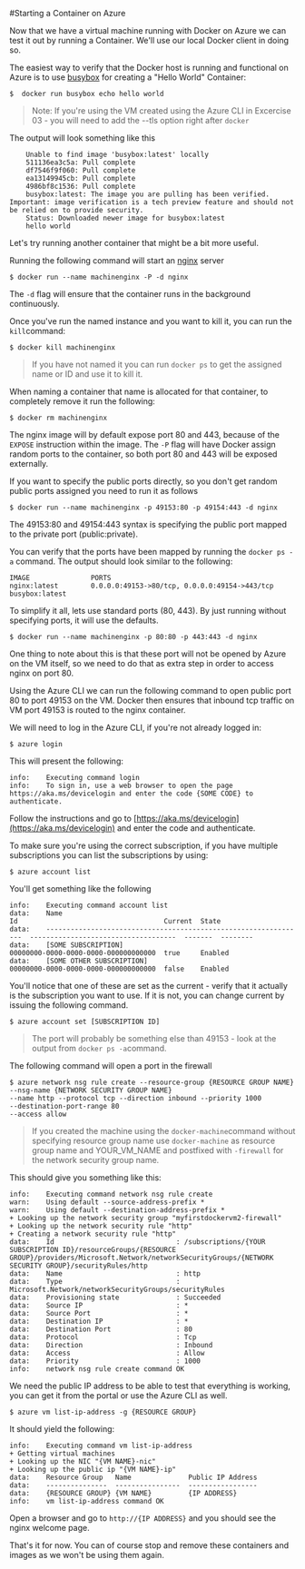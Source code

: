 #Starting a Container on Azure

Now that we have a virtual machine running with Docker on Azure we can test it out by running a Container. 
We'll use our local Docker client in doing so.

The easiest way to verify that the Docker host is running and functional on Azure is to use [busybox](https://registry.hub.docker.com/_/busybox/) for creating a "Hello World" Container:
```
$  docker run busybox echo hello world
```

>Note: If you're using the VM created using the Azure CLI in Excercise 03 - you will need to add the --tls option right after `docker` 


The output will look something like this
```
    Unable to find image 'busybox:latest' locally
    511136ea3c5a: Pull complete
    df7546f9f060: Pull complete
    ea13149945cb: Pull complete
    4986bf8c1536: Pull complete
    busybox:latest: The image you are pulling has been verified. Important: image verification is a tech preview feature and should not be relied on to provide security.
    Status: Downloaded newer image for busybox:latest
    hello world
```

Let's try running another container that might be a bit more useful.

Running the following command will start an [nginx](https://hub.docker.com/_/nginx/) server
```
$ docker run --name machinenginx -P -d nginx
```
The `-d` flag will ensure that the container runs in the background continuously.

Once you've run the named instance and you want to kill it, you can run the `kill`command:

```cli
$ docker kill machinenginx
```

> If you have not named it you can run `docker ps` to get the assigned name or ID and use it to kill it.

When naming a container that name is allocated for that container, to completely remove it run the following:

```cli
$ docker rm machinenginx
```

The nginx image will by default expose port 80 and 443, because of the `EXPOSE` instruction within the image.
The `-P` flag will have Docker assign random ports to the container, so both port 80 and 443 will be exposed externally.

If you want to specify the public ports directly, so you don't get random public ports assigned you need to run it as follows

```cli
$ docker run --name machinenginx -p 49153:80 -p 49154:443 -d nginx
```

The 49153:80 and 49154:443 syntax is specifying the public port mapped to the private port (public:private).


You can verify that the ports have been mapped by running the `docker ps -a` command. The output should look similar to the following:
```
IMAGE               PORTS
nginx:latest        0.0.0.0:49153->80/tcp, 0.0.0.0:49154->443/tcp
busybox:latest
```

To simplify it all, lets use standard ports (80, 443). By just running without specifying ports, it will use the defaults.

```cli
$ docker run --name machinenginx -p 80:80 -p 443:443 -d nginx
```

One thing to note about this is that these port will not be opened by Azure on the VM itself, so we need to do that as extra step in order to access nginx on port 80.

Using the Azure CLI we can run the following command to open public port 80 to port 49153 on the VM. Docker then ensures that inbound tcp traffic on VM port 49153 is routed to the nginx container.

We will need to log in the Azure CLI, if you're not already logged in:

```cli
$ azure login
```

This will present the following:

```cli
info:    Executing command login
info:    To sign in, use a web browser to open the page https://aka.ms/devicelogin and enter the code {SOME CODE} to authenticate.
```

Follow the instructions and go to [https://aka.ms/devicelogin](https://aka.ms/devicelogin) and enter the code and authenticate.

To make sure you're using the correct subscription, if you have multiple subscriptions you can list the subscriptions by using:

```cli
$ azure account list
```

You'll get something like the following


```cli
info:    Executing command account list
data:    Name                                                              Id                                    Current  State
data:    ----------------------------------------------------------------  ------------------------------------  -------  --------
data:    [SOME SUBSCRIPTION]                                               00000000-0000-0000-0000-000000000000  true     Enabled
data:    [SOME OTHER SUBSCRIPTION]                                         00000000-0000-0000-0000-000000000000  false    Enabled
```

You'll notice that one of these are set as the current - verify that it actually is the subscription you want to use.
If it is not, you can change current by issuing the following command.

```cli
$ azure account set [SUBSCRIPTION ID]
```


>The port will probably be something else than 49153 - look at the output from `docker ps -a`command.

The following command will open a port in the firewall

```cli
$ azure network nsg rule create --resource-group {RESOURCE GROUP NAME} --nsg-name {NETWORK SECURITY GROUP NAME}
--name http --protocol tcp --direction inbound --priority 1000  
--destination-port-range 80  
--access allow
```

> If you created the machine using the `docker-machine`command without specifying resource group name use `docker-machine` as
> resource group name and YOUR_VM_NAME and postfixed with `-firewall` for the network security group name.

This should give you something like this:

```cli
info:    Executing command network nsg rule create
warn:    Using default --source-address-prefix *
warn:    Using default --destination-address-prefix *
+ Looking up the network security group "myfirstdockervm2-firewall"
+ Looking up the network security rule "http"
+ Creating a network security rule "http"
data:    Id                              : /subscriptions/{YOUR SUBSCRIPTION ID}/resourceGroups/{RESOURCE GROUP}/providers/Microsoft.Network/networkSecurityGroups/{NETWORK SECURITY GROUP}/securityRules/http
data:    Name                            : http
data:    Type                            : Microsoft.Network/networkSecurityGroups/securityRules
data:    Provisioning state              : Succeeded
data:    Source IP                       : *
data:    Source Port                     : *
data:    Destination IP                  : *
data:    Destination Port                : 80
data:    Protocol                        : Tcp
data:    Direction                       : Inbound
data:    Access                          : Allow
data:    Priority                        : 1000
info:    network nsg rule create command OK
```

We need the public IP address to be able to test that everything is working, you can get it from the portal or use the Azure CLI as well.

```cli
$ azure vm list-ip-address -g {RESOURCE GROUP}
```

It should yield the following:

```cli
info:    Executing command vm list-ip-address
+ Getting virtual machines
+ Looking up the NIC "{VM NAME}-nic"
+ Looking up the public ip "{VM NAME}-ip"
data:    Resource Group   Name              Public IP Address
data:    ---------------  ----------------  -----------------
data:    {RESOURCE GROUP} {VM NAME}         {IP ADDRESS}
info:    vm list-ip-address command OK
```

Open a browser and go to `http://{IP ADDRESS}` and you should see the nginx welcome page.

That's it for now. You can of course stop and remove these containers and images as we won't be using them again.